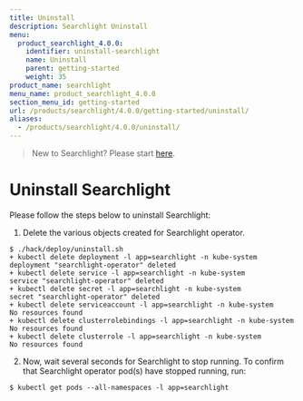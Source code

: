```yaml
---
title: Uninstall
description: Searchlight Uninstall
menu:
  product_searchlight_4.0.0:
    identifier: uninstall-searchlight
    name: Uninstall
    parent: getting-started
    weight: 35
product_name: searchlight
menu_name: product_searchlight_4.0.0
section_menu_id: getting-started
url: /products/searchlight/4.0.0/getting-started/uninstall/
aliases:
  - /products/searchlight/4.0.0/uninstall/
---
```



> New to Searchlight? Please start [here](/docs/tutorials/README.md).

# Uninstall Searchlight
Please follow the steps below to uninstall Searchlight:

1. Delete the various objects created for Searchlight operator.
```console
$ ./hack/deploy/uninstall.sh 
+ kubectl delete deployment -l app=searchlight -n kube-system
deployment "searchlight-operator" deleted
+ kubectl delete service -l app=searchlight -n kube-system
service "searchlight-operator" deleted
+ kubectl delete secret -l app=searchlight -n kube-system
secret "searchlight-operator" deleted
+ kubectl delete serviceaccount -l app=searchlight -n kube-system
No resources found
+ kubectl delete clusterrolebindings -l app=searchlight -n kube-system
No resources found
+ kubectl delete clusterrole -l app=searchlight -n kube-system
No resources found
```

2. Now, wait several seconds for Searchlight to stop running. To confirm that Searchlight operator pod(s) have stopped running, run:
```console
$ kubectl get pods --all-namespaces -l app=searchlight
```
